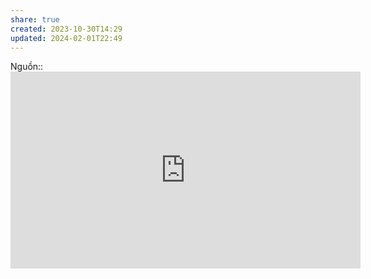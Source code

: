 ```yaml
---
share: true
created: 2023-10-30T14:29
updated: 2024-02-01T22:49
---
```

Nguồn:: <iframe width="560" height="315" src="https://www.youtube.com/embed/Bf7vDBBOBUA?si=ZEnXAAanTjXiK6jg&t=278" title="YouTube video player" frameborder="0" allow="accelerometer; autoplay; clipboard-write; encrypted-media; gyroscope; picture-in-picture; web-share" referrerpolicy="strict-origin-when-cross-origin" allowfullscreen></iframe>